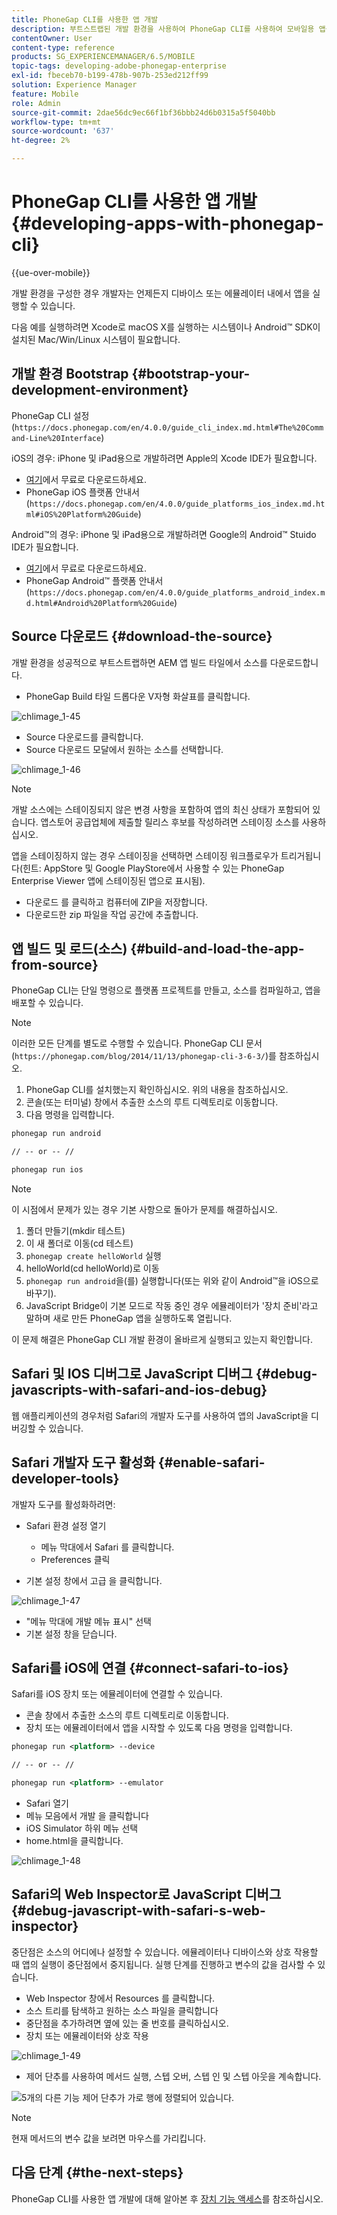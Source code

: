 ```yaml
---
title: PhoneGap CLI를 사용한 앱 개발
description: 부트스트랩된 개발 환경을 사용하여 PhoneGap CLI를 사용하여 모바일용 앱을 개발하는 방법에 대해 알아봅니다.
contentOwner: User
content-type: reference
products: SG_EXPERIENCEMANAGER/6.5/MOBILE
topic-tags: developing-adobe-phonegap-enterprise
exl-id: fbeceb70-b199-478b-907b-253ed212ff99
solution: Experience Manager
feature: Mobile
role: Admin
source-git-commit: 2dae56dc9ec66f1bf36bbb24d6b0315a5f5040bb
workflow-type: tm+mt
source-wordcount: '637'
ht-degree: 2%

---
```


# PhoneGap CLI를 사용한 앱 개발{#developing-apps-with-phonegap-cli}

{{ue-over-mobile}}

개발 환경을 구성한 경우 개발자는 언제든지 디바이스 또는 에뮬레이터 내에서 앱을 실행할 수 있습니다.

다음 예를 실행하려면 Xcode로 macOS X를 실행하는 시스템이나 Android™ SDK이 설치된 Mac/Win/Linux 시스템이 필요합니다.

## 개발 환경 Bootstrap {#bootstrap-your-development-environment}

PhoneGap CLI 설정(`https://docs.phonegap.com/en/4.0.0/guide_cli_index.md.html#The%20Command-Line%20Interface`)

iOS의 경우: iPhone 및 iPad용으로 개발하려면 Apple의 Xcode IDE가 필요합니다.

* [여기](https://idmsa.apple.com/IDMSWebAuth/signin?appIdKey=891bd3417a7776362562d2197f89480a8547b108fd934911bcbea0110d07f757&amp;path=%2Fdownload%2F&amp;rv=1)에서 무료로 다운로드하세요.
* PhoneGap iOS 플랫폼 안내서(`https://docs.phonegap.com/en/4.0.0/guide_platforms_ios_index.md.html#iOS%20Platform%20Guide`)

Android™의 경우: iPhone 및 iPad용으로 개발하려면 Google의 Android™ Stuido IDE가 필요합니다.

* [여기](https://developer.android.com/studio)에서 무료로 다운로드하세요.
* PhoneGap Android™ 플랫폼 안내서(`https://docs.phonegap.com/en/4.0.0/guide_platforms_android_index.md.html#Android%20Platform%20Guide`)

## Source 다운로드 {#download-the-source}

개발 환경을 성공적으로 부트스트랩하면 AEM 앱 빌드 타일에서 소스를 다운로드합니다.

* PhoneGap Build 타일 드롭다운 V자형 화살표를 클릭합니다.

![chlimage_1-45](assets/chlimage_1-45.png)

* Source 다운로드를 클릭합니다.
* Source 다운로드 모달에서 원하는 소스를 선택합니다.

![chlimage_1-46](assets/chlimage_1-46.png)

>[!NOTE]
>
>개발 소스에는 스테이징되지 않은 변경 사항을 포함하여 앱의 최신 상태가 포함되어 있습니다. 앱스토어 공급업체에 제출할 릴리스 후보를 작성하려면 스테이징 소스를 사용하십시오.
>
>앱을 스테이징하지 않는 경우 스테이징을 선택하면 스테이징 워크플로우가 트리거됩니다(힌트: AppStore 및 Google PlayStore에서 사용할 수 있는 PhoneGap Enterprise Viewer 앱에 스테이징된 앱으로 표시됨).

* 다운로드 를 클릭하고 컴퓨터에 ZIP을 저장합니다.
* 다운로드한 zip 파일을 작업 공간에 추출합니다.

## 앱 빌드 및 로드(소스) {#build-and-load-the-app-from-source}

PhoneGap CLI는 단일 명령으로 플랫폼 프로젝트를 만들고, 소스를 컴파일하고, 앱을 배포할 수 있습니다.

>[!NOTE]
>
>이러한 모든 단계를 별도로 수행할 수 있습니다. PhoneGap CLI 문서(`https://phonegap.com/blog/2014/11/13/phonegap-cli-3-6-3/`)를 참조하십시오.

1. PhoneGap CLI를 설치했는지 확인하십시오. 위의 내용을 참조하십시오.
1. 콘솔(또는 터미널) 창에서 추출한 소스의 루트 디렉토리로 이동합니다.
1. 다음 명령을 입력합니다.

```xml
phonegap run android

// -- or -- //

phonegap run ios
```

>[!NOTE]
>
>이 시점에서 문제가 있는 경우 기본 사항으로 돌아가 문제를 해결하십시오.
>
>1. 폴더 만들기(mkdir 테스트)
>1. 이 새 폴더로 이동(cd 테스트)
>1. `phonegap create helloWorld` 실행
>1. helloWorld(cd helloWorld)로 이동
>1. `phonegap run android`을(를) 실행합니다(또는 위와 같이 Android™을 iOS으로 바꾸기).
>1. JavaScript Bridge이 기본 모드로 작동 중인 경우 에뮬레이터가 &#39;장치 준비&#39;라고 말하며 새로 만든 PhoneGap 앱을 실행하도록 열립니다.
>
>이 문제 해결은 PhoneGap CLI 개발 환경이 올바르게 실행되고 있는지 확인합니다.

## Safari 및 IOS 디버그로 JavaScript 디버그 {#debug-javascripts-with-safari-and-ios-debug}

웹 애플리케이션의 경우처럼 Safari의 개발자 도구를 사용하여 앱의 JavaScript을 디버깅할 수 있습니다.

## Safari 개발자 도구 활성화 {#enable-safari-developer-tools}

개발자 도구를 활성화하려면:

* Safari 환경 설정 열기

   * 메뉴 막대에서 Safari 를 클릭합니다.
   * Preferences 클릭

* 기본 설정 창에서 고급 을 클릭합니다.

![chlimage_1-47](assets/chlimage_1-47.png)

* &quot;메뉴 막대에 개발 메뉴 표시&quot; 선택
* 기본 설정 창을 닫습니다.

## Safari를 iOS에 연결 {#connect-safari-to-ios}

Safari를 iOS 장치 또는 에뮬레이터에 연결할 수 있습니다.

* 콘솔 창에서 추출한 소스의 루트 디렉토리로 이동합니다.
* 장치 또는 에뮬레이터에서 앱을 시작할 수 있도록 다음 명령을 입력합니다.

```xml
phonegap run <platform> --device

// -- or -- //

phonegap run <platform> --emulator
```

* Safari 열기
* 메뉴 모음에서 개발 을 클릭합니다
* iOS Simulator 하위 메뉴 선택
* home.html을 클릭합니다.

![chlimage_1-48](assets/chlimage_1-48.png)

## Safari의 Web Inspector로 JavaScript 디버그 {#debug-javascript-with-safari-s-web-inspector}

중단점은 소스의 어디에나 설정할 수 있습니다. 에뮬레이터나 디바이스와 상호 작용할 때 앱의 실행이 중단점에서 중지됩니다. 실행 단계를 진행하고 변수의 값을 검사할 수 있습니다.

* Web Inspector 창에서 Resources 를 클릭합니다.
* 소스 트리를 탐색하고 원하는 소스 파일을 클릭합니다
* 중단점을 추가하려면 옆에 있는 줄 번호를 클릭하십시오.
* 장치 또는 에뮬레이터와 상호 작용

![chlimage_1-49](assets/chlimage_1-49.png)

* 제어 단추를 사용하여 메서드 실행, 스텝 오버, 스텝 인 및 스텝 아웃을 계속합니다.

![5개의 다른 기능 제어 단추가 가로 행에 정렬되어 있습니다.](do-not-localize/chlimage_1-4.png)

>[!NOTE]
>
>현재 메서드의 변수 값을 보려면 마우스를 가리킵니다.

## 다음 단계 {#the-next-steps}

PhoneGap CLI를 사용한 앱 개발에 대해 알아본 후 [장치 기능 액세스](/help/mobile/phonegap-access-device-features.md)를 참조하십시오.
